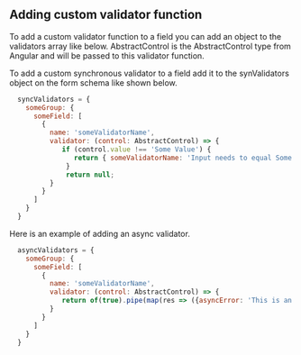 ## Adding custom validator function

To add a custom validator function to a field you can add an object to the validators array like below. AbstractControl is the AbstractControl type from Angular and will be passed to this validator function.

To add a custom synchronous validator to a field add it to the synValidators object on the form schema like shown below.

```js
  syncValidators = {
    someGroup: {
      someField: [
        {
          name: 'someValidatorName',
          validator: (control: AbstractControl) => {
             if (control.value !== 'Some Value') {
                return { someValidatorName: 'Input needs to equal Some Value'}
              }
              return null;
          }
        }
      ]
    }
  }
```

Here is an example of adding an async validator.
```js
  asyncValidators = {
    someGroup: {
      someField: [
        {
          name: 'someValidatorName',
          validator: (control: AbstractControl) => {
             return of(true).pipe(map(res => ({asyncError: 'This is an async error'})))
          }
        }
      ]
    }
  }
```
